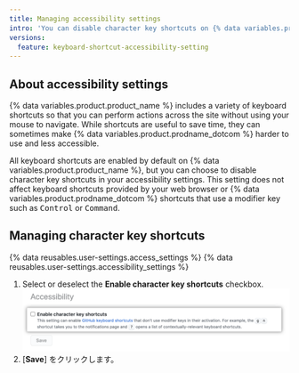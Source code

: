 ```yaml
---
title: Managing accessibility settings
intro: 'You can disable character key shortcuts on {% data variables.product.prodname_dotcom %} in your accessibility settings.'
versions:
  feature: keyboard-shortcut-accessibility-setting
---
```


## About accessibility settings

{% data variables.product.product_name %} includes a variety of keyboard shortcuts so that you can perform actions across the site without using your mouse to navigate. While shortcuts are useful to save time, they can sometimes make {% data variables.product.prodname_dotcom %} harder to use and less accessible.

All keyboard shortcuts are enabled by default on {% data variables.product.product_name %}, but you can choose to disable character key shortcuts in your accessibility settings. This setting does not affect keyboard shortcuts provided by your web browser or {% data variables.product.prodname_dotcom %} shortcuts that use a modifier key such as <kbd>Control</kbd> or <kbd>Command</kbd>.

## Managing character key shortcuts

{% data reusables.user-settings.access_settings %}
{% data reusables.user-settings.accessibility_settings %}
1. Select or deselect the **Enable character key shortcuts** checkbox. ![Screenshot of the 'Enable character key shortcuts' checkbox](/assets/images/help/settings/disable-character-key-shortcuts.png)
2. [**Save**] をクリックします。
